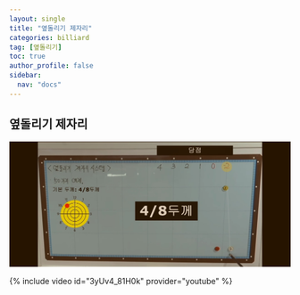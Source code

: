 ```yaml
---
layout: single
title: "옆돌리기 제자리"
categories: billiard
tag: [옆돌리기]
toc: true
author_profile: false
sidebar:
  nav: "docs"
---
```


## 옆돌리기 제자리

[![옆돌리기 제자리](/images/%EC%98%86%EB%8F%8C%EB%A6%AC%EA%B8%B0%EC%A0%9C%EC%9E%90%EB%A6%AC_%EC%96%91%EB%B9%B5.jpg)](/images/%EC%98%86%EB%8F%8C%EB%A6%AC%EA%B8%B0%EC%A0%9C%EC%9E%90%EB%A6%AC_%EC%96%91%EB%B9%B5.jpg)

{% include video id="3yUv4_81H0k" provider="youtube" %}

